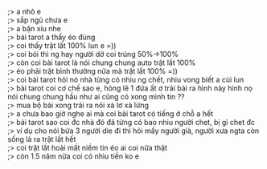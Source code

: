 ;> a nhô e<br>
;> sắp ngủ chưa e<br>
;> a bận xíu nhe<br>
;> bài tarot a thấy éo đúng<br>
;> coi thấy trật lất 100% lun e =))<br>
;> coi bói thì ng hay người dở coi trúng 50%->100%<br>
;> còn coi bài tarot là nói chung chung auto trật lất 100%<br>
;> éo phải trật bình thường nửa mà trật lất 100% =))<br>
;> coi bài tarot hỏi nó nhà từng có nhiu ng chết, nhiu vong biết a cùi lun<br>
;> bài tarot coi cơ chế sao e, hỏng lẽ 1 đứa ất ơ trải bài ra hình này hình nọ nói chung chung hầu như ai cũng có xong mình tin ??<br>
;> mua bộ bài xong trải ra nói xà lơ xà lửng<br>
;> a chưa bao giờ nghe ai mà coi bài tarot có tiếng ở chỗ a hết<br>
;> bài tarot sao coi đc nhà đó đã từng có bao nhiu người chet, bị gì chet đc <br>
;> ví dụ cho nói bừa 3 người die đi thì hỏi mấy người già, người xưa ngta còn sống là ra trật lất hết<br>
;> coi trật lất hoài mất niềm tin éo ai coi nữa thật<br>
;> còn 1.5 năm nữa coi có nhìu tiền ko e
